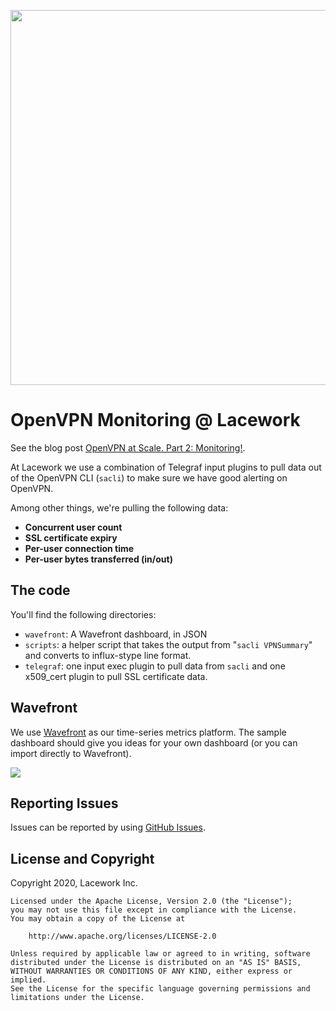 <a href="https://lacework.com"><img src="https://techally-content.s3-us-west-1.amazonaws.com/public-content/lacework_logo_full.png" width="600"></a>

# OpenVPN Monitoring @ Lacework

See the blog post [OpenVPN at Scale. Part 2: Monitoring!](https://engineering.lacework.net/?p=5630).

At Lacework we use a combination of Telegraf input plugins to pull data out of the OpenVPN CLI (`sacli`) to make sure we have good alerting on OpenVPN.

Among other things, we're pulling the following data:

* **Concurrent user count**
* **SSL certificate expiry**
* **Per-user connection time**
* **Per-user bytes transferred (in/out)**

## The code

You'll find the following directories:

* `wavefront`: A Wavefront dashboard, in JSON
* `scripts`: a helper script that takes the output from "`sacli VPNSummary`" and converts to influx-stype line format.
* `telegraf`: one input exec plugin to pull data from `sacli` and one x509_cert plugin to pull SSL certificate data.

## Wavefront
We use [Wavefront](https://www.wavefront.com/) as our time-series metrics platform. The sample dashboard should give you ideas for your own dashboard (or you can import directly to Wavefront).

![](https://engineering.lacework.net/wp-content/uploads/2020/09/openvpn-dashboard.png)

## Reporting Issues

Issues can be reported by using [GitHub Issues](https://github.com/lacework/ops/issues).

## License and Copyright
Copyright 2020, Lacework Inc.

```
Licensed under the Apache License, Version 2.0 (the "License");
you may not use this file except in compliance with the License.
You may obtain a copy of the License at

    http://www.apache.org/licenses/LICENSE-2.0

Unless required by applicable law or agreed to in writing, software
distributed under the License is distributed on an "AS IS" BASIS,
WITHOUT WARRANTIES OR CONDITIONS OF ANY KIND, either express or implied.
See the License for the specific language governing permissions and
limitations under the License.
```
